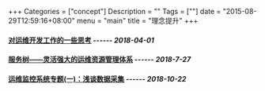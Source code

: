 +++
Categories = ["concept"]
Description = ""
Tags = [""]
date = "2015-08-29T12:59:16+08:00"
menu = "main"
title = "理念提升"
+++

#### **[对运维开发工作的一些思考](/post/concept/对运维开发工作的一些思考)**   ------ *2018-04-01*
#### **[服务树——灵活强大的运维资源管理体系](/post/concept/服务树灵活强大的运维资源管理体系)**   ------ *2018-7-27*
#### **[运维监控系统专题(一)：浅谈数据采集](/post/concept/运维监控系统专题浅谈数据采集)**   ------ *2018-10-22*
